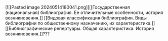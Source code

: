[![[Pasted image 20240514180041.png]][[Государственная (национальная) библиография.   Ее отличительные  особенности,  история возникновения.]]
[[Видовая классификация библиографии.  Виды библиографии по общественному назначению, их характеристика.]]
[[Библиографические репертуары. Общая характеристика. История возникновения.]]???
